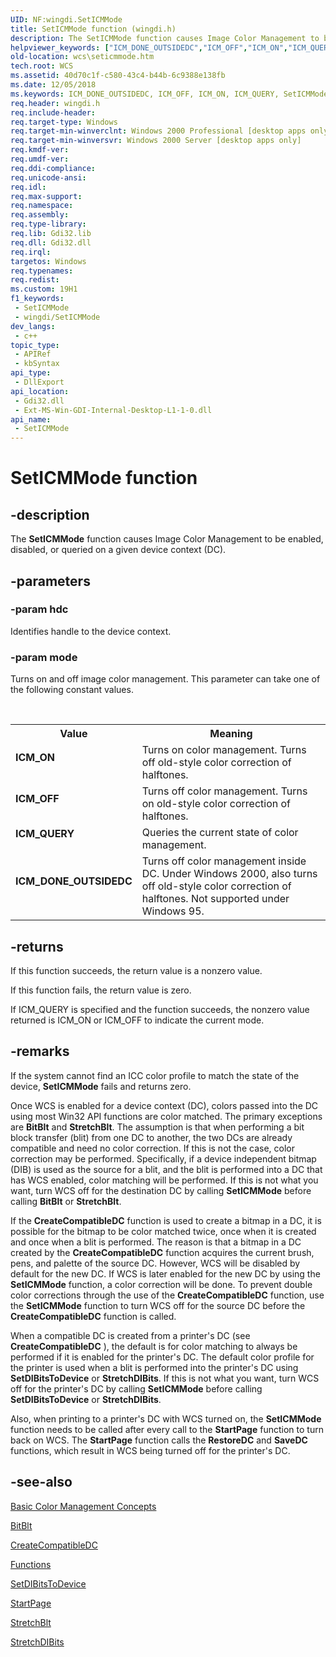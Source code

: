 ```yaml
---
UID: NF:wingdi.SetICMMode
title: SetICMMode function (wingdi.h)
description: The SetICMMode function causes Image Color Management to be enabled, disabled, or queried on a given device context (DC).
helpviewer_keywords: ["ICM_DONE_OUTSIDEDC","ICM_OFF","ICM_ON","ICM_QUERY","SetICMMode","SetICMMode function [Windows Color System]","_color_SetICMMode","wcs.seticmmode","wingdi/SetICMMode"]
old-location: wcs\seticmmode.htm
tech.root: WCS
ms.assetid: 40d70c1f-c580-43c4-b44b-6c9388e138fb
ms.date: 12/05/2018
ms.keywords: ICM_DONE_OUTSIDEDC, ICM_OFF, ICM_ON, ICM_QUERY, SetICMMode, SetICMMode function [Windows Color System], _color_SetICMMode, wcs.seticmmode, wingdi/SetICMMode
req.header: wingdi.h
req.include-header: 
req.target-type: Windows
req.target-min-winverclnt: Windows 2000 Professional [desktop apps only]
req.target-min-winversvr: Windows 2000 Server [desktop apps only]
req.kmdf-ver: 
req.umdf-ver: 
req.ddi-compliance: 
req.unicode-ansi: 
req.idl: 
req.max-support: 
req.namespace: 
req.assembly: 
req.type-library: 
req.lib: Gdi32.lib
req.dll: Gdi32.dll
req.irql: 
targetos: Windows
req.typenames: 
req.redist: 
ms.custom: 19H1
f1_keywords:
 - SetICMMode
 - wingdi/SetICMMode
dev_langs:
 - c++
topic_type:
 - APIRef
 - kbSyntax
api_type:
 - DllExport
api_location:
 - Gdi32.dll
 - Ext-MS-Win-GDI-Internal-Desktop-L1-1-0.dll
api_name:
 - SetICMMode
---
```


# SetICMMode function


## -description

The <b>SetICMMode</b> function causes Image Color Management to be enabled, disabled, or queried on a given device context (DC).

## -parameters

### -param hdc

Identifies handle to the device context.

### -param mode

Turns on and off image color management. This parameter can take one of the following constant values.<div> </div>


<table>
<tr>
<th>Value</th>
<th>Meaning</th>
</tr>
<tr>
<td width="40%"><a id="ICM_ON"></a><a id="icm_on"></a><dl>
<dt><b>ICM_ON</b></dt>
</dl>
</td>
<td width="60%">
Turns on color management. Turns off old-style color correction of halftones.

</td>
</tr>
<tr>
<td width="40%"><a id="ICM_OFF"></a><a id="icm_off"></a><dl>
<dt><b>ICM_OFF</b></dt>
</dl>
</td>
<td width="60%">
Turns off color management. Turns on old-style color correction of halftones.

</td>
</tr>
<tr>
<td width="40%"><a id="ICM_QUERY"></a><a id="icm_query"></a><dl>
<dt><b>ICM_QUERY</b></dt>
</dl>
</td>
<td width="60%">
Queries the current state of color management.

</td>
</tr>
<tr>
<td width="40%"><a id="ICM_DONE_OUTSIDEDC"></a><a id="icm_done_outsidedc"></a><dl>
<dt><b>ICM_DONE_OUTSIDEDC</b></dt>
</dl>
</td>
<td width="60%">
Turns off color management inside DC. Under Windows 2000, also turns off old-style color correction of halftones. Not supported under Windows 95.

</td>
</tr>
</table>

## -returns

If this function succeeds, the return value is a nonzero value.

If this function fails, the return value is zero.

If ICM_QUERY is specified and the function succeeds, the nonzero value returned is ICM_ON or ICM_OFF to indicate the current mode.

## -remarks

If the system cannot find an ICC color profile to match the state of the device, <b>SetICMMode</b> fails and returns zero.

Once WCS is enabled for a device context (DC), colors passed into the DC using most Win32 API functions are color matched. The primary exceptions are <b>BitBlt</b> and <b>StretchBlt</b>. The assumption is that when performing a bit block transfer (blit) from one DC to another, the two DCs are already compatible and need no color correction. If this is not the case, color correction may be performed. Specifically, if a device independent bitmap (DIB) is used as the source for a blit, and the blit is performed into a DC that has WCS enabled, color matching will be performed. If this is not what you want, turn WCS off for the destination DC by calling <b>SetICMMode</b> before calling <b>BitBlt</b> or <b>StretchBlt</b>.

If the <b>CreateCompatibleDC</b> function is used to create a bitmap in a DC, it is possible for the bitmap to be color matched twice, once when it is created and once when a blit is performed. The reason is that a bitmap in a DC created by the <b>CreateCompatibleDC</b> function acquires the current brush, pens, and palette of the source DC. However, WCS will be disabled by default for the new DC. If WCS is later enabled for the new DC by using the <b>SetICMMode</b> function, a color correction will be done. To prevent double color corrections through the use of the <b>CreateCompatibleDC</b> function, use the <b>SetICMMode</b> function to turn WCS off for the source DC before the <b>CreateCompatibleDC</b> function is called.

When a compatible DC is created from a printer's DC (see <b>CreateCompatibleDC</b> ), the default is for color matching to always be performed if it is enabled for the printer's DC. The default color profile for the printer is used when a blit is performed into the printer's DC using <b>SetDIBitsToDevice</b> or <b>StretchDIBits</b>. If this is not what you want, turn WCS off for the printer's DC by calling <b>SetICMMode</b> before calling <b>SetDIBitsToDevice</b> or <b>StretchDIBits</b>.

Also, when printing to a printer's DC with WCS turned on, the <b>SetICMMode</b> function needs to be called after every call to the <b>StartPage</b> function to turn back on WCS. The <b>StartPage</b> function calls the <b>RestoreDC</b> and <b>SaveDC</b> functions, which result in WCS being turned off for the printer's DC.

## -see-also

<a href="/previous-versions/windows/desktop/wcs/basic-color-management-concepts">Basic Color Management Concepts</a>



<a href="/windows/desktop/api/wingdi/nf-wingdi-bitblt">BitBlt</a>



<a href="/windows/desktop/api/wingdi/nf-wingdi-createcompatibledc">CreateCompatibleDC</a>



<a href="/previous-versions/dd316902(v=vs.85)">Functions</a>



<a href="/windows/desktop/api/wingdi/nf-wingdi-setdibitstodevice">SetDIBitsToDevice</a>



<a href="/windows/desktop/api/wingdi/nf-wingdi-startpage">StartPage</a>



<a href="/windows/desktop/api/wingdi/nf-wingdi-stretchblt">StretchBlt</a>



<a href="/windows/desktop/api/wingdi/nf-wingdi-stretchdibits">StretchDIBits</a>